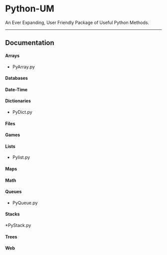 # Python-UM
An Ever Expanding, User Friendly Package of Useful Python Methods. 

---

## Documentation

#### Arrays
  * PyArray.py


#### Databases


#### Date-Time


#### Dictionaries
  * PyDict.py


#### Files


#### Games


#### Lists
  * Pylist.py


#### Maps


#### Math


#### Queues
  * PyQueue.py


#### Stacks
  *PyStack.py


#### Trees


#### Web
